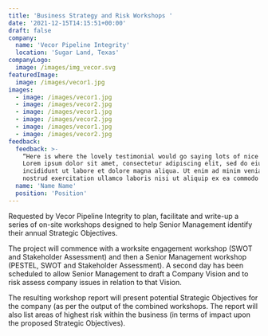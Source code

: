 ```yaml
---
title: 'Business Strategy and Risk Workshops '
date: '2021-12-15T14:15:51+00:00'
draft: false
company:
  name: 'Vecor Pipeline Integrity'
  location: 'Sugar Land, Texas'
companyLogo:
  image: /images/img_vecor.svg
featuredImage:
  image: /images/vecor1.jpg
images:
  - image: /images/vecor1.jpg
  - image: /images/vecor2.jpg
  - image: /images/vecor1.jpg
  - image: /images/vecor2.jpg
  - image: /images/vecor1.jpg
  - image: /images/vecor2.jpg
feedback:
  feedback: >-
    “Here is where the lovely testimonial would go saying lots of nice things.
    Lorem ipsum dolor sit amet, consectetur adipiscing elit, sed do eiusmod tempor
    incididunt ut labore et dolore magna aliqua. Ut enim ad minim veniam, quis
    nostrud exercitation ullamco laboris nisi ut aliquip ex ea commodo consequat.”
  name: 'Name Name'
  position: 'Position'
---
```

Requested by Vecor Pipeline Integrity to plan, facilitate and write-up a series of on-site workshops designed to help Senior Management identify their annual Strategic Objectives.   



The project will commence with a worksite engagement workshop (SWOT and Stakeholder Assessment) and then a Senior Management workshop (PESTEL, SWOT and Stakeholder Assessment).  A second day has been scheduled to allow Senior Management to draft a Company Vision and to risk assess company issues in relation to that Vision.  



The resulting workshop report will present potential Strategic Objectives for the company (as per the output of the combined workshops.  The report will also list areas of highest risk within the business (in terms of impact upon the proposed Strategic Objectives).
